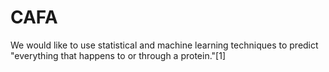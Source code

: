 # CAFA

We would like to use statistical and machine learning techniques to predict "everything that happens to or through a protein."[1]


